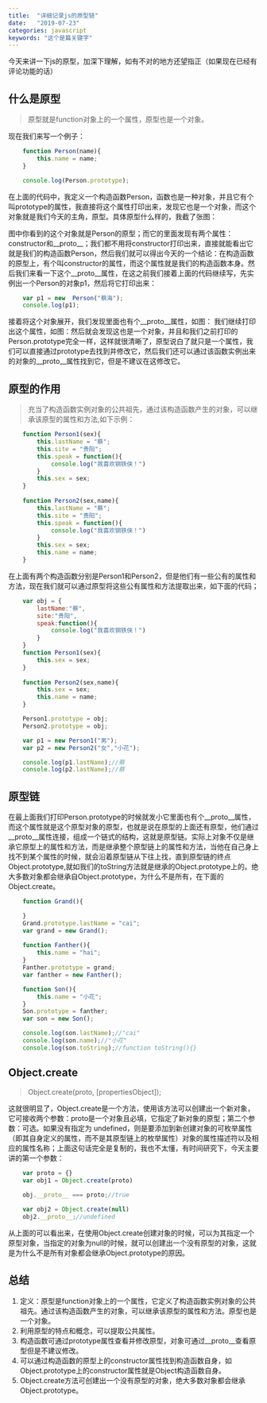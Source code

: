 ```yaml
---
title:  "详细记录js的原型链"
date:   "2019-07-23"
categories: javascript
keywords: "这个是篇关键字"
---
```

今天来讲一下js的原型，加深下理解，如有不对的地方还望指正（如果现在已经有评论功能的话）

## 什么是原型 
>原型就是function对象上的一个属性，原型也是一个对象。

现在我们来写一个例子：

``` js
    function Person(name){
        this.name = name;
    }

    console.log(Person.prototype);
```
在上面的代码中，我定义一个构造函数Person，函数也是一种对象，并且它有个叫prototype的属性，我直接将这个属性打印出来，发现它也是一个对象，而这个对象就是我们今天的主角，原型。具体原型什么样的，我截了张图：
<img :src="$withBase('/static/img/prototype01.png')">

图中你看到的这个对象就是Person的原型；而它的里面发现有两个属性：constructor和__proto__；我们都不用将constructor打印出来，直接就能看出它就是我们的构造函数Person，然后我们就可以得出今天的一个结论：在构造函数的原型上，有个叫constructor的属性，而这个属性就是我们的构造函数本身。然后我们来看一下这个__proto__属性，在这之前我们接着上面的代码继续写，先实例出一个Person的对象p1，然后将它打印出来：

``` js
    var p1 = new  Person("蔡海");
    console.log(p1);
```
接着将这个对象展开，我们发现里面也有个__proto__属性，如图：
我们继续打印出这个属性，如图：然后就会发现这也是一个对象，并且和我们之前打印的Person.prototype完全一样，这样就很清晰了，原型说白了就只是一个属性，我们可以直接通过prototype去找到并修改它，然后我们还可以通过该函数实例出来的对象的__proto__属性找到它，但是不建议在这修改它。
## 原型的作用
>充当了构造函数实例对象的公共祖先，通过该构造函数产生的对象，可以继承该原型的属性和方法,如下示例：

``` js
    function Person1(sex){
        this.lastName = "蔡";
        this.site = "贵阳";
        this.speak = function(){
            console.log("我喜欢钢铁侠！")
        }
        this.sex = sex;
    }
    
    function Person2(sex,name){
        this.lastName = "蔡";
        this.site = "贵阳";
        this.speak = function(){
            console.log("我喜欢钢铁侠！")
        }
        this.sex = sex;
        this.name = name;
    }
```
在上面有两个构造函数分别是Person1和Person2，但是他们有一些公有的属性和方法，现在我们就可以通过原型将这些公有属性和方法提取出来，如下面的代码；
``` js
    var obj = {
        lastName:"蔡",
        site:"贵阳",
        speak:function(){
            console.log("我喜欢钢铁侠！")
        }
    }
    function Person1(sex){
        this.sex = sex;
    }
    
    function Person2(sex,name){
        this.sex = sex;
        this.name = name;
    }

    Person1.prototype = obj;
    Person2.prototype = obj;

    var p1 = new Person1("男");
    var p2 = new Person2("女","小花");

    console.log(p1.lastName);//蔡
    console.log(p2.lastName);//蔡
```

## 原型链

在最上面我们打印Person.prototype的时候就发小它里面也有个__proto__属性，而这个属性就是这个原型对象的原型，也就是说在原型的上面还有原型，他们通过__proto__属性连接，组成一个链式的结构，这就是原型链。实际上对象不仅是继承它原型上的属性和方法，而是继承整个原型链上的属性和方法，当他在自己身上找不到某个属性的时候，就会沿着原型链从下往上找，直到原型链的终点Object.prototype,就如我们的toString方法就是继承的Object.prototype上的。绝大多数对象都会继承自Object.prototype，为什么不是所有，在下面的Object.create。

``` js
    function Grand(){

    }
    Grand.prototype.lastName = "cai";
    var grand = new Grand();
    
    function Fanther(){
        this.name = "hai";
    }
    Fanther.prototype = grand;
    var fanther = new Fanther();

    function Son(){
        this.name = "小花";
    }
    Son.prototype = fanther;
    var son = new Son();

    console.log(son.lastName);//"cai"
    console.log(son.name);//"小花"
    console.log(son.toString);//function toString(){}
```
## Object.create
>Object.create(proto, [propertiesObject]);

这就很明显了，Object.create是一个方法，使用该方法可以创建出一个新对象，它可接收两个参数：proto是一个对象且必填，它指定了新对象的原型；第二个参数：可选。如果没有指定为 undefined，则是要添加到新创建对象的可枚举属性（即其自身定义的属性，而不是其原型链上的枚举属性）对象的属性描述符以及相应的属性名称；上面这句话完全是复制的，我也不太懂，有时间研究下，今天主要讲的第一个参数：
    
```  js
    var proto = {}
    var obj1 = Object.create(proto)
    
    obj.__proto__ === proto;//true

    var obj2 = Object.create(null)
    obj2.__proto__;//undefined
```
从上面的可以看出来，在使用Object.create创建对象的时候，可以为其指定一个原型对象，当指定的对象为null的时候，就可以创建出一个没有原型的对象，这就是为什么不是所有对象都会继承Object.prototype的原因。

## 总结

1. 定义：原型是function对象上的一个属性，它定义了构造函数实例对象的公共祖先。通过该构造函数产生的对象，可以继承该原型的属性和方法。原型也是一个对象。
2. 利用原型的特点和概念，可以提取公共属性。
3. 构造函数可通过prototype属性查看并修改原型，对象可通过__proto__查看原型但是不建议修改。
4. 可以通过构造函数的原型上的constructor属性找到构造函数自身，如Object.prototype上的constructor属性就是Object构造函数自身。
5. Object.create方法可创建出一个没有原型的对象，绝大多数对象都会继承Object.prototype。
